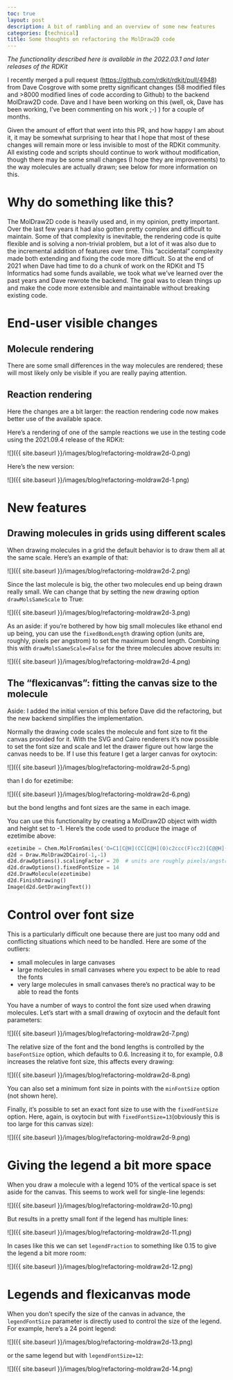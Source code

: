```yaml
---
toc: true
layout: post
description: A bit of rambling and an overview of some new features
categories: [technical]
title: Some thoughts on refactoring the MolDraw2D code
---
```


*The functionality described here is available in the 2022.03.1 and later releases of the RDKit*

I recently merged a pull request (https://github.com/rdkit/rdkit/pull/4948) from Dave Cosgrove with some pretty significant changes (58 modified files and >8000 modified lines of code according to Github) to the backend MolDraw2D code. Dave and I have been working on this (well, ok, Dave has been working, I’ve been commenting on his work ;-) ) for a couple of months.

Given the amount of effort that went into this PR, and how happy I am about it, it may be somewhat surprising to hear that I hope that most of these changes will remain more or less invisible to most of the RDKit community. All existing code and scripts should continue to work without modification, though there may be some small changes (I hope they are improvements) to the way molecules are actually drawn; see below for more information on this.

# Why do something like this?

The MolDraw2D code is heavily used and, in my opinion, pretty important. Over the last few years it had also gotten pretty complex and difficult to maintain. Some of that complexity is inevitable, the rendering code is quite flexible and is solving a non-trivial problem, but a lot of it was also due to the incremental addition of features over time. This “accidental” complexity made both extending and fixing the code more difficult. So at the end of 2021 when Dave had time to do a chunk of work on the RDKit and T5 Informatics had some funds available, we took what we’ve learned over the past years and Dave rewrote the backend. The goal was to clean things up and make the code more extensible and maintainable without breaking existing code.

# End-user visible changes

## Molecule rendering

There are some small differences in the way molecules are rendered; these will most likely only be visible if you are really paying attention.

## Reaction rendering

Here the changes are a bit larger: the reaction rendering code now makes better use of the available space.

Here’s a rendering of one of the sample reactions we use in the testing code using the 2021.09.4 release of the RDKit:

![]({{ site.baseurl }}/images/blog/refactoring-moldraw2d-0.png)

Here’s the new version:

![]({{ site.baseurl }}/images/blog/refactoring-moldraw2d-1.png)

# New features

## Drawing molecules in grids using different scales

When drawing molecules in a grid the default behavior is to draw them all at the same scale. Here’s an example of that:

![]({{ site.baseurl }}/images/blog/refactoring-moldraw2d-2.png)

Since the last molecule is big, the other two molecules end up being drawn really small. We can change that by setting the new drawing option `drawMolsSameScale` to True:

![]({{ site.baseurl }}/images/blog/refactoring-moldraw2d-3.png)

As an aside: if you’re bothered by how big small molecules like ethanol end up being, you can use the `fixedBondLength` drawing option (units are, roughly, pixels per angstrom) to set the maximum bond length. Combining this with `drawMolsSameScale=False` for the three molecules above results in:

![]({{ site.baseurl }}/images/blog/refactoring-moldraw2d-4.png)

## The “flexicanvas”: fitting the canvas size to the molecule

Aside: I added the initial version of this before Dave did the refactoring, but the new backend simplifies the implementation. 

Normally the drawing code scales the molecule and font size to fit the canvas provided for it. With the SVG and Cairo renderers it’s now possible to set the font size and scale and let the drawer figure out how large the canvas needs to be. If I use this feature I get a larger canvas for oxytocin:

![]({{ site.baseurl }}/images/blog/refactoring-moldraw2d-5.png)

than I do for ezetimibe:

![]({{ site.baseurl }}/images/blog/refactoring-moldraw2d-6.png)

but the bond lengths and font sizes are the same in each image.

You can use this functionality by creating a MolDraw2D object with width and height set to -1. Here’s the code used to produce the image of ezetimibe above:

```python
ezetimibe = Chem.MolFromSmiles('O=C1[C@H](CC[C@H](O)c2ccc(F)cc2)[C@@H](c2ccc(O)cc2)N1c1ccc(F)cc1')
d2d = Draw.MolDraw2DCairo(-1,-1)
d2d.drawOptions().scalingFactor = 20  # units are roughly pixels/angstrom
d2d.drawOptions().fixedFontSize = 14
d2d.DrawMolecule(ezetimibe)
d2d.FinishDrawing()
Image(d2d.GetDrawingText())
```

# Control over font size

This is a particularly difficult one because there are just too many odd and conflicting situations which need to be handled. Here are some of the outliers:

- small molecules in large canvases
- large molecules in small canvases where you expect to be able to read the fonts
- very large molecules in small canvases there’s no practical way to be able to read the fonts

You have a number of ways to control the font size used when drawing molecules. Let’s start with a small drawing of oxytocin and the default font parameters:

![]({{ site.baseurl }}/images/blog/refactoring-moldraw2d-7.png)

The relative size of the font and the bond lengths is controlled by the `baseFontSize` option, which defaults to 0.6. Increasing it to, for example, 0.8 increases the relative font size, this affects every drawing:

![]({{ site.baseurl }}/images/blog/refactoring-moldraw2d-8.png)

You can also set a minimum font size in points with the `minFontSize` option (not shown here).

Finally, it’s possible to set an exact font size to use with the `fixedFontSize` option. Here, again, is oxytocin but with `fixedFontSize=13`(obviously this is too large for this canvas size):

![]({{ site.baseurl }}/images/blog/refactoring-moldraw2d-9.png)

# Giving the legend a bit more space

When you draw a molecule with a legend 10% of the vertical space is set aside for the canvas. This seems to work well for single-line legends:

![]({{ site.baseurl }}/images/blog/refactoring-moldraw2d-10.png)

But results in a pretty small font if the legend has multiple lines:

![]({{ site.baseurl }}/images/blog/refactoring-moldraw2d-11.png)

In cases like this we can set `legendFraction` to something like 0.15 to give the legend a bit more room:

![]({{ site.baseurl }}/images/blog/refactoring-moldraw2d-12.png)

# Legends and flexicanvas mode

When you don’t specify the size of the canvas in advance, the `legendFontSize` parameter is directly used to control the size of the legend. For example, here’s a 24 point legend:

![]({{ site.baseurl }}/images/blog/refactoring-moldraw2d-13.png)

or the same legend but with `legendFontSize=12`:

![]({{ site.baseurl }}/images/blog/refactoring-moldraw2d-14.png)